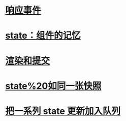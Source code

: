 # [响应事件](./响应事件.md#响应事件)
# [state：组件的记忆](./state：组件的记忆.md#State：组件的记忆)
# [渲染和提交](./渲染和提交.md#渲染和提交)
# [state%20如同一张快照](./state%20如同一张快照.md#state%20如同一张快照)
# [把一系列 state 更新加入队列](./把一系列%20state%20更新加入队列.md#把一系列%20state%20更新加入队列)